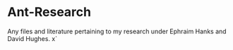 # Ant-Research
Any files and literature pertaining to my research under Ephraim Hanks and David Hughes. x`
